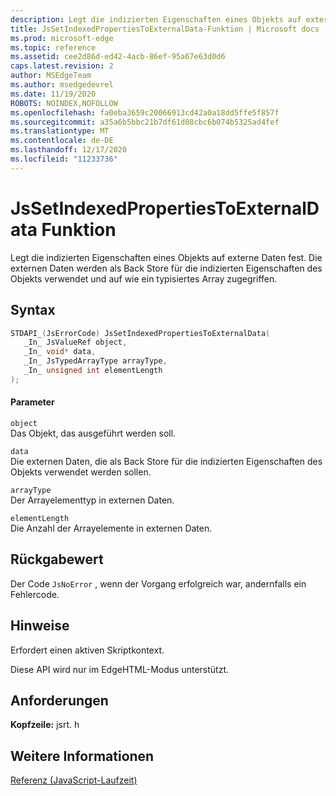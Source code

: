 ```yaml
---
description: Legt die indizierten Eigenschaften eines Objekts auf externe Daten fest. Die externen Daten werden als Back Store für die indizierten Eigenschaften des Objekts verwendet und auf wie ein typisiertes Array zugegriffen.
title: JsSetIndexedPropertiesToExternalData-Funktion | Microsoft docs
ms.prod: microsoft-edge
ms.topic: reference
ms.assetid: cee2d86d-ed42-4acb-86ef-95a67e63d0d6
caps.latest.revision: 2
author: MSEdgeTeam
ms.author: msedgedevrel
ms.date: 11/19/2020
ROBOTS: NOINDEX,NOFOLLOW
ms.openlocfilehash: fa0eba3659c20066913cd42a0a18dd5ffe5f857f
ms.sourcegitcommit: a35a6b5bbc21b7df61d08cbc6b074b5325ad4fef
ms.translationtype: MT
ms.contentlocale: de-DE
ms.lasthandoff: 12/17/2020
ms.locfileid: "11233736"
---
```

# JsSetIndexedPropertiesToExternalData Funktion

Legt die indizierten Eigenschaften eines Objekts auf externe Daten fest. Die externen Daten werden als Back Store für die indizierten Eigenschaften des Objekts verwendet und auf wie ein typisiertes Array zugegriffen.  
  
## Syntax  
  
```cpp  
STDAPI_(JsErrorCode) JsSetIndexedPropertiesToExternalData(  
   _In_ JsValueRef object,  
   _In_ void* data,  
   _In_ JsTypedArrayType arrayType,  
   _In_ unsigned int elementLength  
);  
```  
  
#### Parameter  
 `object`  
 Das Objekt, das ausgeführt werden soll.  
  
 `data`  
 Die externen Daten, die als Back Store für die indizierten Eigenschaften des Objekts verwendet werden sollen.  
  
 `arrayType`  
 Der Arrayelementtyp in externen Daten.  
  
 `elementLength`  
 Die Anzahl der Arrayelemente in externen Daten.  
  
## Rückgabewert  
 Der Code `JsNoError` , wenn der Vorgang erfolgreich war, andernfalls ein Fehlercode.  
  
## Hinweise  
 Erfordert einen aktiven Skriptkontext.  
  
 Diese API wird nur im EdgeHTML-Modus unterstützt.  
  
## Anforderungen  
 **Kopfzeile:** jsrt. h  
  
## Weitere Informationen  
 [Referenz (JavaScript-Laufzeit)](../chakra-hosting/reference-javascript-runtime.md)
